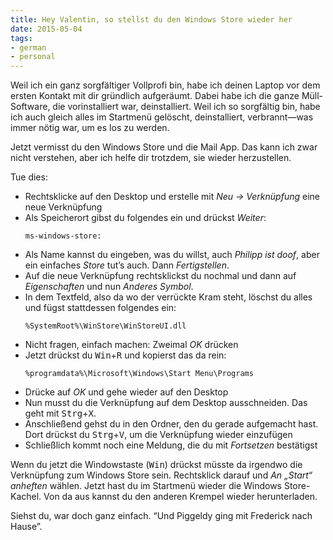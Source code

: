 ```yaml
---
title: Hey Valentin, so stellst du den Windows Store wieder her
date: 2015-05-04
tags:
- german
- personal
---
```

Weil ich ein ganz sorgfältiger Vollprofi bin, habe ich deinen Laptop vor dem ersten Kontakt mit dir gründlich aufgeräumt. Dabei habe ich die ganze Müll-Software, die vorinstalliert war, deinstalliert. Weil ich so sorgfältig bin, habe ich auch gleich alles im Startmenü gelöscht, deinstalliert, verbrannt—was immer nötig war, um es los zu werden.

Jetzt vermisst du den Windows Store und die Mail App. Das kann ich zwar nicht verstehen, aber ich helfe dir trotzdem, sie wieder herzustellen.

Tue dies:

<ul>
  <li>
    Rechtsklicke auf den Desktop und erstelle mit <em>Neu → Verknüpfung</em> eine neue Verknüpfung
  </li>
  <li>
    Als Speicherort gibst du folgendes ein und drückst <em>Weiter</em>:<br>
    <pre><code>ms-windows-store:</code></pre>
  </li>
  <li>
    Als Name kannst du eingeben, was du willst, auch <em>Philipp ist doof</em>, aber ein einfaches <em>Store</em> tut’s auch. Dann <em>Fertigstellen</em>.
  </li>
  <li>
    Auf die neue Verknüpfung rechtsklickst du nochmal und dann auf <em>Eigenschaften</em> und nun <em>Anderes Symbol</em>.
  </li>
  <li>
    In dem Textfeld, also da wo der verrückte Kram steht, löschst du alles und fügst stattdessen folgendes ein:<br>
    <pre><code>%SystemRoot%\WinStore\WinStoreUI.dll</code></pre>
  </li>
  <li>
    Nicht fragen, einfach machen: Zweimal <em>OK</em> drücken
  </li>
  <li>
    Jetzt drückst du <kbd>Win</kbd>+<kbd>R</kbd> und kopierst das da rein:<br>
    <pre><code>%programdata%\Microsoft\Windows\Start Menu\Programs</code></pre>
  </li>
  <li>
    Drücke auf <em>OK</em> und gehe wieder auf den Desktop
  </li>
  <li>
    Nun musst du die Verknüpfung auf dem Desktop ausschneiden. Das geht mit <kbd>Strg</kbd>+<kbd>X</kbd>.
  </li>
  <li>
    Anschließend gehst du in den Ordner, den du gerade aufgemacht hast. Dort drückst du <kbd>Strg</kbd>+<kbd>V</kbd>, um die Verknüpfung wieder einzufügen
  </li>
  <li>
    Schließlich kommt noch eine Meldung, die du mit <em>Fortsetzen</em> bestätigst
  </li>
</ul>

Wenn du jetzt die Windowstaste (<kbd>Win</kbd>) drückst müsste da irgendwo die Verknüpfung zum Windows Store sein. Rechtsklick darauf und _An „Start“ anheften_ wählen. Jetzt hast du im Startmenü wieder die Windows Store-Kachel. Von da aus kannst du den anderen Krempel wieder herunterladen.

Siehst du, war doch ganz einfach. “Und Piggeldy ging mit Frederick nach Hause”.
